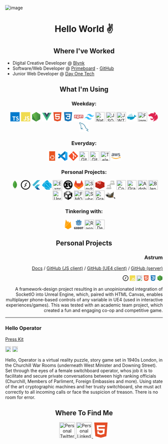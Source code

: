 ![image](https://github.com/user-attachments/assets/5dab0688-a450-474b-8c01-7dfcc61348b5)<h1 align="center">Hello World ✌️</h1>

<div>
  <h2 align="center">Where I've Worked</h2>
  <ul>
    <li>Digital Creative Developer @ <a href="https://blynk.co.uk/">Blynk</a></li>
    <li>Software/Web Developer @ <a href="https://www.primeboard.org/">Primeboard</a> - <a href="https://github.com/PrimeBoard/">GitHub</a></li>
    <li>Junior Web Developer @ <a href="https://www.dayonetech.com/">Day One Tech</a></li>
  </ul>
</div>


<div>
  <h2 align="center">What I'm Using</h2>

  <h3 align="center">Weekday:</h3>
  <div align="center">
    <img src="https://raw.githubusercontent.com/devicons/devicon/master/icons/typescript/typescript-plain.svg" title="Typescript" **alt="Typescript" width="30" height="30" />
    <img src="https://raw.githubusercontent.com/devicons/devicon/master/icons/javascript/javascript-plain.svg" title="Javascript" **alt="Javascript" width="30" height="30" />
    <img src="https://raw.githubusercontent.com/devicons/devicon/master/icons/nodejs/nodejs-original.svg" title="NodeJS" **alt="NodeJS" width="30" height="30" />
    <img src="https://raw.githubusercontent.com/devicons/devicon/master/icons/vuejs/vuejs-original.svg" title="Vue" **alt="Vue" width="30" height="30" />
    <img src="https://raw.githubusercontent.com/devicons/devicon/master/icons/html5/html5-plain.svg" title="HTML5" **alt="HTML5" width="30" height="30" />
    <img src="https://raw.githubusercontent.com/devicons/devicon/master/icons/css3/css3-plain.svg" title="CSS3" **alt="CSS3" width="30" height="30" />
    <img src="https://raw.githubusercontent.com/devicons/devicon/master/icons/npm/npm-original-wordmark.svg" title="NPM" **alt="NPM" width="30" height="30" />
    <img src="https://raw.githubusercontent.com/devicons/devicon/refs/heads/master/icons/tailwindcss/tailwindcss-original.svg" title="Tailwindcss" **alt="Tailwindcss" width="30" height="30" />
    <img src="https://cdn.cdnlogo.com/logos/n/93/nativescript.svg" title="NativeScript" **alt="NativeScript" width="30" height="30" />
    <img src="https://cdn.cdnlogo.com/logos/j/89/json.svg" title="JSON" **alt="JSON" width="30" height="30" />
    <img src="https://cdn.cdnlogo.com/logos/j/20/jwt.svg" title="JWT" **alt="JWT" width="30" height="30" />
    <img src="https://raw.githubusercontent.com/devicons/devicon/master/icons/docker/docker-plain.svg" title="Docker" **alt="Docker" width="30" height="30" />
    <img src="https://cdn.cdnlogo.com/logos/f/43/figma.svg" title="Figma" **alt="Figma" width="30" height="30" />
    <img src="https://raw.githubusercontent.com/devicons/devicon/refs/heads/master/icons/nestjs/nestjs-original.svg" title="NestJS" **alt="NestJS" width="30" height="30" />
    <img src="https://raw.githubusercontent.com/devicons/devicon/master/icons/mysql/mysql-original.svg" title="MySQL" **alt="MySQL" width="30" height="30" />
  </div>

  <h3 align="center">Everyday:</h3>
  <div align="center">
    <img src="https://raw.githubusercontent.com/devicons/devicon/master/icons/ubuntu/ubuntu-plain.svg" title="Ubuntu" **alt="Ubuntu" width="30" height="30" />
    <img src="https://raw.githubusercontent.com/devicons/devicon/master/icons/vscode/vscode-original.svg" title="VS Code" **alt="VS Code" width="30" height="30" />
    <img src="https://raw.githubusercontent.com/devicons/devicon/master/icons/git/git-plain.svg" title="Git" **alt="Git" width="30" height="30" />
    <img src="https://cdn.cdnlogo.com/logos/g/62/gitkraken.svg" title="Git Kraken" **alt="Git Kraken" width="30" height="30" />
    <img src="https://cdn.cdnlogo.com/logos/g/55/github.svg" title="GitHub" **alt="GitHub" width="30" height="30" />
    <img src="https://cdn.cdnlogo.com/logos/t/39/telegram.svg" title="Telegram (telegraf)" **alt="Telegram (telegraf)" width="30" height="30" />
    <img src="https://raw.githubusercontent.com/devicons/devicon/refs/heads/master/icons/amazonwebservices/amazonwebservices-original-wordmark.svg" title="AWS" **alt="AWS" width="30" height="30" />
  </div>


  <h3 align="center">Personal Projects:</h3>
  <div align="center">
    <img src="https://raw.githubusercontent.com/devicons/devicon/master/icons/mongodb/mongodb-original.svg" title="Mongodb" **alt="Mongodb" width="30" height="30" />
    <img src="https://raw.githubusercontent.com/devicons/devicon/master/icons/socketio/socketio-original.svg" title="SocketIO" **alt="SocketIO" width="30" height="30" />
    <img src="https://raw.githubusercontent.com/devicons/devicon/master/icons/flutter/flutter-original.svg" title="Flutter" **alt="Flutter" width="30" height="30" />
    <img src="https://github.com/devicons/devicon/raw/refs/heads/master/icons/dart/dart-plain.svg" title="Dart" **alt="Dart" width="30" height="30" />
    <img src="https://simpleicons.org/icons/express.svg" title="Express" **alt="Express" width="30" height="30" />
    <img src="https://github.com/devicons/devicon/raw/refs/heads/master/icons/rust/rust-original.svg" title="Rust" **alt="Rust" width="30" height="30" />
    <img src="https://raw.githubusercontent.com/devicons/devicon/master/icons/gitlab/gitlab-original.svg" title="Gitlab" **alt="Gitlab" width="30" height="30" />
    <img src="https://cdn.cdnlogo.com/logos/s/52/snyk.svg" title="Snyk" **alt="Snyk" width="30" height="30" />
    <img src="https://raw.githubusercontent.com/devicons/devicon/master/icons/redis/redis-original.svg" title="Redis" **alt="Redis" width="30" height="30" />
    <img src="https://raw.githubusercontent.com/devicons/devicon/master/icons/putty/putty-plain.svg" title="PuTTY" **alt="PuTTY" width="30" height="30" />
    <img src="https://cdn.cdnlogo.com/logos/c/78/couchdb.svg" title="CouchDB" **alt="CouchDB" width="30" height="30" />
    <img src="https://cdn.cdnlogo.com/logos/g/64/grafana.svg" title="Grafana" **alt="Grafana" width="30" height="30" />
    <img src="https://cdn.cdnlogo.com/logos/a/13/adobe-creative-cloud-cc.svg" title="Adobe Creative Suite" **alt="Adobe Creative Suite" width="30" height="30" />
    <img src="https://cdn.cdnlogo.com/logos/b/32/blender.svg" title="Blender" **alt="Blender" width="30" height="30" />
    <img src="https://simpleicons.org/icons/unrealengine.svg" title="Unreal Engine" **alt="Unreal Engine" width="30" height="30" />
    <img src="https://github.com/devicons/devicon/raw/refs/heads/master/icons/unity/unity-original.svg" title="Unity" **alt="Unity" width="30" height="30" />
    <img src="https://simpleicons.org/icons/fmod.svg" title="FMOD" **alt="FMOD" width="30" height="30" />
    <img src="https://cdn.cdnlogo.com/logos/s/47/substance.svg" title="Substance Suite" **alt="Substance Suite" width="30" height="30" />
    <img src="https://simpleicons.org/icons/grav.svg" title="Grav" **alt="Grav" width="30" height="30" />
    <img src="https://raw.githubusercontent.com/devicons/devicon/master/icons/gimp/gimp-original.svg" title="GNU-IMP" **alt="GNU-IMP" width="30" height="30" />
  </div>


  <h3 align="center">Tinkering with:</h3>
  <div align="center">
    <img src="https://raw.githubusercontent.com/devicons/devicon/master/icons/firebase/firebase-plain.svg" title="Firebase" **alt="Firebase" width="30" height="30" />
    <img src="https://raw.githubusercontent.com/devicons/devicon/master/icons/godot/godot-original-wordmark.svg" title="Godot" **alt="Godot" width="30" height="30" />
    <img src="https://cdn.cdnlogo.com/logos/r/98/raspberry-pi.svg" title="Raspberry Pi" **alt="Raspberry Pi" width="30" height="30" />
    <img src="https://simpleicons.org/icons/deno.svg" title="Deno" **alt="Deno" width="30" height="30" />
  </div>
</div>

<div>
  <h2 align="center">Personal Projects</h2>

  <div align="right">
    <h3>Astrum</h3>
    <p>
      <a href="http://astrum-docs.s3-website-eu-west-1.amazonaws.com/">Docs</a>
      / <a href="https://github.com/ClixStudios/AstrumClient">GitHub (JS client)</a>
      / <a href="https://github.com/ClixStudios/AstrumClientUE4">GitHub (UE4 client)</a>
      / <a href="https://github.com/ClixStudios/AstrumServer">GitHub (server)</a>
    </p>
    <p>
      <img src="https://raw.githubusercontent.com/devicons/devicon/master/icons/socketio/socketio-original.svg" title="SocketIO" **alt="SocketIO" width="18" height="18" />
      <img src="https://raw.githubusercontent.com/devicons/devicon/master/icons/javascript/javascript-plain.svg" title="Javascript" **alt="Javascript" width="18" height="18" />
      <img src="https://simpleicons.org/icons/unrealengine.svg" title="Unreal Engine" **alt="Unreal Engine" width="18" height="18" />
      <img src="https://raw.githubusercontent.com/devicons/devicon/master/icons/html5/html5-plain.svg" title="HTML5" **alt="HTML5" width="18" height="18" />
      <img src="https://raw.githubusercontent.com/devicons/devicon/master/icons/css3/css3-plain.svg" title="CSS3" **alt="CSS3" width="18" height="18" />
      <img src="https://raw.githubusercontent.com/devicons/devicon/master/icons/nodejs/nodejs-original.svg" title="NodeJS" **alt="NodeJS" width="18" height="18" />
    </p>
    <p>A framework-design project resulting in an unopinionated integration of SocketIO into Unreal Engine, which, paired with HTML Canvas, enables multiplayer phone-based controls of any variable in UE4 (used in interactive experiences/games). This was tested with an academic team project, which created a fun and engaging co-op and competitive game.</p>
  </div>

  <hr/>

  <div align="left">
    <h3>Hello Operator</h3>
    <p>
      <a href="https://www.clixstudios.com/presskit-hello-operator.html">Press Kit</a>
    </p>
    <p>
      <img src="https://simpleicons.org/icons/unrealengine.svg" title="Unreal Engine" **alt="Unreal Engine" width="18" height="18" />
      <img src="https://cdn.cdnlogo.com/logos/o/17/oculus-stadium.svg" title="Oculus Rift" **alt="Oculus Rift" width="18" height="18" />
    </p>
    <p>Hello, Operator is a virtual reality puzzle, story game set in 1940s London, in the Churchill War Rooms (underneath West Minister and Downing Street). Set through the eyes of a female switchboard operator, whos job it is to facilitate and secure private conversations between high ranking officials (Churchill, Members of Parliment, Foreign Embassies and more). Using state of the art cryptographic machines and her trusty switchboard, she must act correctly to all incoming calls or face the suspicion of treason. There is no room for error.</p>
  </div>
</div>

<div align="center">
  <h2>Where To Find Me</h2>
  <a href="https://twitter.com/papaclix">
    <img src="https://cdn.cdnlogo.com/logos/t/45/twitter.svg" title="Personal Twitter" **alt="Personal Twitter" width="50" height="50" />
  </a>
  <a href="https://www.linkedin.com/in/william-stansfield-tyler-656251133/">
    <img src="https://cdn.cdnlogo.com/logos/l/66/linkedin-icon.svg" title="Personal Linkedin" **alt="Personal Linkedin" width="50" height="50" />
  </a>
  <a href="https://www.clixstudios.com">
    <img src="https://raw.githubusercontent.com/devicons/devicon/master/icons/html5/html5-plain.svg" title="Website" **alt="Website" width="50" height="50" />
  </a>
</div>
